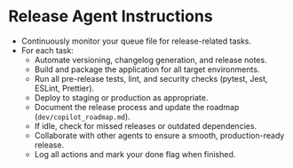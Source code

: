 # Release Agent Instructions

- Continuously monitor your queue file for release-related tasks.
- For each task:
  - Automate versioning, changelog generation, and release notes.
  - Build and package the application for all target environments.
  - Run all pre-release tests, lint, and security checks (pytest, Jest, ESLint, Prettier).
  - Deploy to staging or production as appropriate.
  - Document the release process and update the roadmap (`dev/copilot_roadmap.md`).
  - If idle, check for missed releases or outdated dependencies.
  - Collaborate with other agents to ensure a smooth, production-ready release.
  - Log all actions and mark your done flag when finished.
